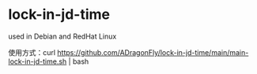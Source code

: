 # lock-in-jd-time

used in Debian and RedHat Linux

使用方式：curl https://github.com/ADragonFly/lock-in-jd-time/main/main-lock-in-jd-time.sh | bash
